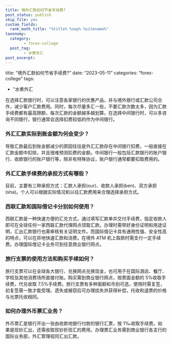 ```yaml
---
title: 境外汇款如何节省手续费?
post_status: publish
skip_file: yes
custom_fields:
  rank_math_title: "%title% %sep% %sitename%"
taxonomy:
  category:
        - forex-college
  post_tag:
        - 水煮外汇
post_excerpt: 
---
```

title: “境外汇款如何节省手续费?” date: “2023-05-11” categories: “forex-college” tags:

* "水煮外汇

在选择汇款银行时，可以注意各家银行的优惠产品，并与境外银行或汇款公司合作，减少客户汇款费用。同时，每次尽量多汇一些，不要汇款次数太多，因为汇款手续费都有最高限额，每次汇款的金额越多越划算。在选择中间银行时，可以多咨询不同银行，银行通常会选择扣费较低的作为中间银行。

### 外汇汇款实际到账金额为何会变少？

导致汇款最后到账金额减少的原因往往是外汇汇款存在中间银行扣费，一般直接在汇款金额中扣除，并且很难预测扣费的金额。中间银行一般包括汇款银行的账户银行、收款银行的账户银行等，除非有特殊协议，账户银行通常都要扣取费用的。

### 外汇汇款手续费的承担方式有哪些？

目前，主要有三种承担方式：汇款人承担(our)、收款人承担(ben)、双方承担(sha)。个人可以根据实际情况和以往汇款费用来合理选择承担方式。

### 西联汇款和国际借记卡分别如何使用？

西联汇款是一种快速方便的汇兑方式，通过填写汇款单并交付手续费，指定收款人即可在全球任何一家西联汇款代理网点领取汇款。办理时需带好身份证明和用途证明，汇出汇款银行也需审核有关证明文件。而国际借记卡具有通用性强、安全性高的特点，可以在异地快速汇款和消费。在境外 ATM 机上取款时需支付一定手续费。办理国际借记卡业务可到任意商业银行网点。

### 旅行支票的使用方法和购买手续如何？

旅行支票可以在全球各大银行、兑换网点兑换现金，也可用于在国际酒店、餐厅、学校及其他消费场所直接付账。购买需到商业银行网点，按票面金额的 5%收取手续费，代兑收取 7.5%手续费。旅行支票有多种面额和币别可选，使用时需复签，初复签需一致才能受理。遗失或被窃后可办理挂失并获得补偿，托收和退票的价格与光票托收相同。

### 如何办理外币票汇业务？

外币票汇是银行开出一张由收款地银行付款的银行汇票，按 1‰收取手续费。如果是现钞汇出，还需收取现钞折现汇的费用。办理票汇业务需到商业银行各支行的国际业务部，外汇管理视同汇出汇款。